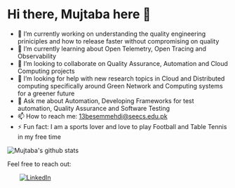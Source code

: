 # Hi there, Mujtaba here 👋 



- 🔭 I’m currently working on understanding the quality engineering priniciples and how to release faster without compromising on quality
- 🌱 I’m currently learning about Open Telemetry, Open Tracing and Observability
- 👯 I’m looking to collaborate on Quality Assurance, Automation and Cloud Computing projects
- 🤔 I’m looking for help with new research topics in Cloud and Distributed computing specifically around Green Network and Computing systems for a greener future
- 💬 Ask me about Automation, Developing Frameworks for test automation, Quality Assurance and Software Testing 
- 📫 How to reach me: 13besemmehdi@seecs.edu.pk
- ⚡ Fun fact: I am a sports lover and love to play Football and Table Tennis in my free time

![Mujtaba's github stats](https://github-readme-stats.vercel.app/api?username=mujjazi&show_icons=true)

Feel free to reach out:

&nbsp; &nbsp; &nbsp; &nbsp;[![LinkedIn](https://github.com/mujjazi/mujjazi/blob/master/link.ico)](https://www.linkedin.com/in/mujtabamehdi9) 

